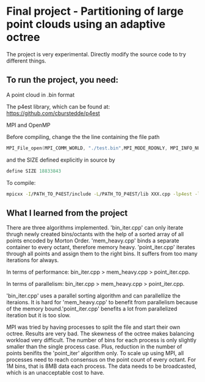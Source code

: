 # Final project - Partitioning of large point clouds using an adaptive octree

The project is very experimental. Directly modify the source code to try different things. 

## To run the project, you need:

  A point cloud in .bin format
  
  The p4est library, which can be found at: https://github.com/cburstedde/p4est
  
  MPI and OpenMP
  
  
Before compiling, change the the line containing the file path

```C++
MPI_File_open(MPI_COMM_WORLD, "./test.bin",MPI_MODE_RDONLY, MPI_INFO_NULL, &fh);
```

and the SIZE defined explicitly in source by

```C++
define SIZE 18833843
```

To compile:
```bash
mpicxx -I/PATH_TO_P4EST/include -L/PATH_TO_P4EST/lib XXX.cpp -lp4est -lsc -lz -std=c++11 -O3 -march=native [-fopenmp] -o XXX
```

## What I learned from the project
There are three algorithms implemented. 'bin_iter.cpp' can only iterate thrugh newly created bins/octants with the help of a sorted array of all points encoded by Morton Order. 'mem_heavy.cpp' binds a separate container to every octant, therefore memory heavy. 'point_iter.cpp' iterates through all points and assign them to the right bins. It suffers from too many iterations for always. 


In terms of performance: bin_iter.cpp > mem_heavy.cpp > point_iter.cpp.

In terms of parallelism: bin_iter.cpp > mem_heavy.cpp > point_iter.cpp.

'bin_iter.cpp' uses a parallel sorting algorithm and can parallellize the iteraions. It is hard for 'mem_heavy.cpp' to benefit from parallelism because of the memory bound.'point_iter.cpp' benefits a lot from parallelized iteration but it is too slow.

MPI was tried by having processes to split the file and start their own octree. Results are very bad. The skewness of the octree makes balancing workload very difficult. The number of bins for each process is only slightly smaller than the single process case. Plus, reduction in the number of points benifits the 'point_iter' algorithm only. To scale up using MPI, all processes need to reach consensus on the point count of every octant. For 1M bins, that is 8MB data each process. The data needs to be broadcasted, which is an unacceptable cost to have. 
